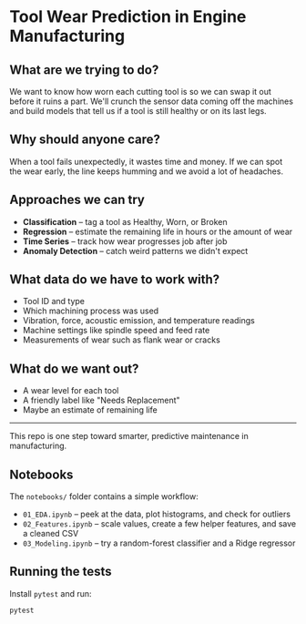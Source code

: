 # Tool Wear Prediction in Engine Manufacturing

## What are we trying to do?

We want to know how worn each cutting tool is so we can swap it out before it ruins a part. We'll crunch the sensor data coming off the machines and build models that tell us if a tool is still healthy or on its last legs.

## Why should anyone care?

When a tool fails unexpectedly, it wastes time and money. If we can spot the wear early, the line keeps humming and we avoid a lot of headaches.

## Approaches we can try

- **Classification** – tag a tool as Healthy, Worn, or Broken
- **Regression** – estimate the remaining life in hours or the amount of wear
- **Time Series** – track how wear progresses job after job
- **Anomaly Detection** – catch weird patterns we didn't expect

## What data do we have to work with?

- Tool ID and type
- Which machining process was used
- Vibration, force, acoustic emission, and temperature readings
- Machine settings like spindle speed and feed rate
- Measurements of wear such as flank wear or cracks

## What do we want out?

- A wear level for each tool
- A friendly label like "Needs Replacement"
- Maybe an estimate of remaining life

---

This repo is one step toward smarter, predictive maintenance in manufacturing.

## Notebooks

The `notebooks/` folder contains a simple workflow:

- `01_EDA.ipynb` – peek at the data, plot histograms, and check for outliers
- `02_Features.ipynb` – scale values, create a few helper features, and save a cleaned CSV
- `03_Modeling.ipynb` – try a random-forest classifier and a Ridge regressor

## Running the tests

Install `pytest` and run:

```bash
pytest
```

